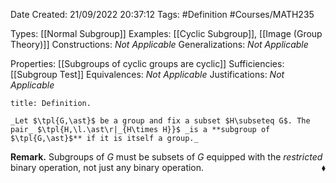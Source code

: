 <div class="topSpace"></div>

Date Created: 21/09/2022 20:37:12
Tags: #Definition #Courses/MATH235

Types: [[Normal Subgroup]]
Examples: [[Cyclic Subgroup]], [[Image (Group Theory)]]
Constructions: _Not Applicable_
Generalizations: _Not Applicable_

Properties: [[Subgroups of cyclic groups are cyclic]]
Sufficiencies: [[Subgroup Test]]
Equivalences: _Not Applicable_
Justifications: _Not Applicable_

``` ad-Definition
title: Definition.

_Let $\tpl{G,\ast}$ be a group and fix a subset $H\subseteq G$. The pair_ $\tpl{H,\l.\ast\r|_{H\times H}}$ _is a **subgroup of $\tpl{G,\ast}$** if it is itself a group._

```

**Remark.** Subgroups of $G$ must be subsets of $G$ equipped with the _restricted_ binary operation, not just any binary operation.<span style="float:right;">$\blacklozenge$</span>
